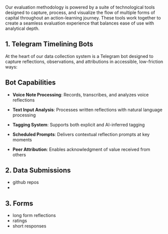 Our evaluation methodology is powered by a suite of technological tools designed to capture, process, and visualize the flow of multiple forms of capital throughout an action-learning journey. These tools work together to create a seamless evaluation experience that balances ease of use with analytical depth.

## 1. Telegram Timelining Bots 

At the heart of our data collection system is a Telegram bot designed to capture reflections, observations, and attributions in accessible, low-friction ways:

## Bot Capabilities

- **Voice Note Processing**: Records, transcribes, and analyzes voice reflections
    
- **Text Input Analysis**: Processes written reflections with natural language processing
    
- **Tagging System**: Supports both explicit and AI-inferred tagging
    
- **Scheduled Prompts**: Delivers contextual reflection prompts at key moments
    
- **Peer Attribution**: Enables acknowledgment of value received from others


## 2. Data Submissions

- github repos
- 
## 3. Forms

- long form reflections
- ratings
- short responses

